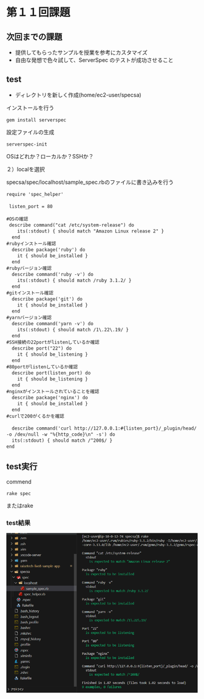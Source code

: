 # 第１１回課題

## 次回までの課題

* 提供してもらったサンプルを授業を参考にカスタマイズ
* 自由な発想で色々試して、ServerSpec のテストが成功させること
  
## test

* ディレクトリを新しく作成(home/ec2-user/specsa)



インストールを行う

```
gem install serverspec
```

設定ファイルの生成
```
serverspec-init
```

OSはどれか？ローカルか？SSHか？

 ２）localを選択

specsa/spec/localhost/sample_spec.rbのファイルに書き込みを行う


```
require 'spec_helper'
 
 listen_port = 80

#OSの確認
 describe command("cat /etc/system-release") do
    its(:stdout) { should match "Amazon Linux release 2" }
  end
#rubyインストール確認
  describe package('ruby') do
    it { should be_installed } 
  end
#rubyバージョン確認
  describe command('ruby -v') do
    its(:stdout) { should match /ruby 3.1.2/ }
  end
#gitインストール確認
  describe package('git') do
    it { should be_installed }
  end
#yarnバージョン確認
  describe command('yarn -v') do
    its(:stdout) { should match /1\.22\.19/ }
  end
#SSH接続の22portがlistenしているか確認
  describe port("22") do
    it { should be_listening } 
  end
#80portがlistenしているか確認
  describe port(listen_port) do
    it { should be_listening }
  end
#nginxがインストールされていることを確認
  describe package('nginx') do
    it { should be_installed }
  end
#curlで200がくるかを確認 

  describe command('curl http://127.0.0.1:#{listen_port}/_plugin/head/ -o /dev/null -w "%{http_code}\n" -s') do
  its(:stdout) { should match /^200$/ }
end

```

## test実行

commend

```
rake spec
```

またはrake

### test結果

![speca](img11/saver_spec.png)





